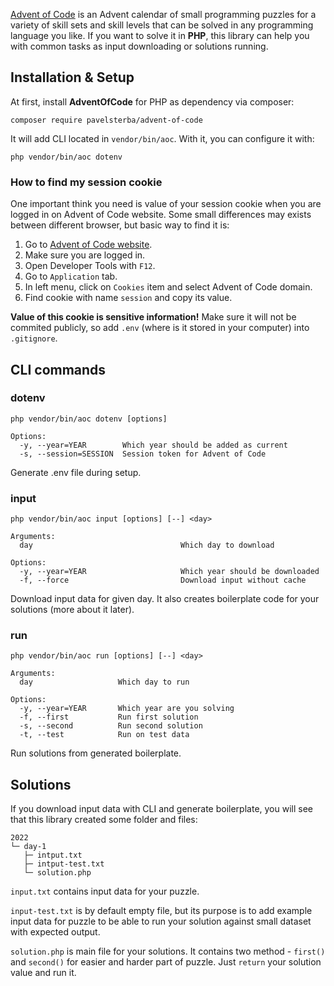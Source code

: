 [Advent of Code](https://adventofcode.com/) is an Advent calendar of small programming puzzles for a variety of skill sets and skill levels that can be solved in any programming language you like. If you want to solve it in **PHP**, this library can help you with common tasks as input downloading or solutions running.

## Installation & Setup

At first, install **AdventOfCode** for PHP as dependency via composer:

```
composer require pavelsterba/advent-of-code
```

It will add CLI located in `vendor/bin/aoc`. With it, you can configure it with:

```
php vendor/bin/aoc dotenv
```

### How to find my session cookie

One important think you need is value of your session cookie when you are logged in on Advent of Code website. Some small differences may exists between different browser, but basic way to find it is:

1. Go to [Advent of Code website](https://adventofcode.com/).
2. Make sure you are logged in.
3. Open Developer Tools with `F12`.
4. Go to `Application` tab.
5. In left menu, click on `Cookies` item and select Advent of Code domain.
6. Find cookie with name `session` and copy its value.

**Value of this cookie is sensitive information!** Make sure it will not be commited publicly, so add `.env` (where is it stored in your computer) into `.gitignore`.

## CLI commands

### dotenv

```
php vendor/bin/aoc dotenv [options]
```

```
Options:
  -y, --year=YEAR        Which year should be added as current
  -s, --session=SESSION  Session token for Advent of Code
```

Generate .env file during setup.

### input

```
php vendor/bin/aoc input [options] [--] <day>
```

```
Arguments:
  day                                 Which day to download

Options:
  -y, --year=YEAR                     Which year should be downloaded
  -f, --force                         Download input without cache
```

Download input data for given day. It also creates boilerplate code for your solutions (more about it later).

### run

```
php vendor/bin/aoc run [options] [--] <day>
```

```
Arguments:
  day                   Which day to run

Options:
  -y, --year=YEAR       Which year are you solving
  -f, --first           Run first solution
  -s, --second          Run second solution
  -t, --test            Run on test data
```

Run solutions from generated boilerplate.

## Solutions

If you download input data with CLI and generate boilerplate, you will see that this library created some folder and files:

```
2022
└─ day-1
   ├─ intput.txt
   ├─ intput-test.txt
   └─ solution.php
```

`input.txt` contains input data for your puzzle.

`input-test.txt` is by default empty file, but its purpose is to add example input data for puzzle to be able to run your solution against small dataset with expected output.

`solution.php` is main file for your solutions. It contains two method - `first()` and `second()` for easier and harder part of puzzle. Just `return` your solution value and run it.
